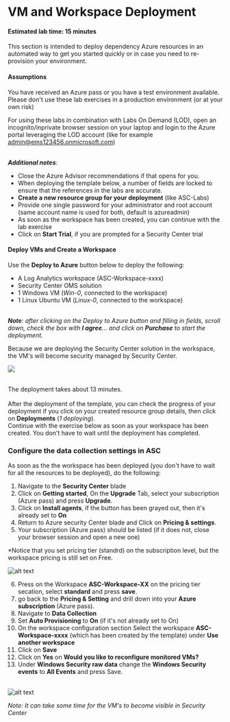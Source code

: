 ﻿# VM and Workspace Deployment
#### Estimated lab time: 15 minutes
This section is intended to deploy dependency Azure resources in an automated way to get you started quickly or in case you need to re-provision your environment.

#### Assumptions
You have received an Azure pass or you have a test environment available. Please don't use these lab exercises in a production environment (or at your own risk) <br>

For using these labs in combination with Labs On Demand (LOD), open an incognito/inprivate browser session on your laptop and login to the Azure portal leveraging the LOD account (like for example admin@ems123456.onmicrosoft.com)<br><br>

***Additional notes**:*
- Close the Azure Advisor recommendations if that opens for you.
- When deploying the template below, a number of fields are locked to ensure that the references in the labs are accurate.<br>
- **Create a new resource group for your deployment** (like ASC-Labs)
- Provide one single password for your administrator and root account (same account name is used for both, default is azureadmin)
- As soon as the workspace has been created, you can continue with the lab exercise
- Click on **Start Trial**, if you are prompted for a Security Center trial

#### Deploy VMs and Create a Workspace
Use the **Deploy to Azure** button below to deploy the following:
- A Log Analytics workspace (ASC-Workspace-xxxx)
- Security Center OMS solution
- 1 Windows VM (*Win-0*, connected to the workspace)
- 1 Linux Ubuntu VM (*Linux-0*, connected to the workspace) <br><br>

***Note**: after clicking on the Deploy to Azure button and filling in fields, scroll down, check the box with **I agree**... and click on **Purchase** to start the deployment.*

Because we are deploying the Security Center solution in the workspace, the VM's will become security managed by Security Center.

<a href="https://portal.azure.com/#create/Microsoft.Template/uri/https%3A%2F%2Fraw.githubusercontent.com%2Fyaniv-shasha%2FAzure-Security-Center-1%2Fmaster%2FLabs%2F01%20-%20VM%20and%20Workspace%20Deployment%2FFiles%2FdeployAscManagedVmsWithLA.json" target="_blank">
    <img src="http://azuredeploy.net/deploybutton.png"/>
</a>
<br><br>
 
The deployment takes about 13 minutes.<br><br>
After the deployment of the template, you can check the progress of your deployment if you click on your created resource group details, then click on **Deployments** (*1 deploying*). <br>
Continue with the exercise below as soon as your workspace has been created. You don't have to wait until the deployment has completed.

### Configure the data collection settings in ASC
As soon as the the workspace has been deployed (you don't have to wait for all the resources to be deployed), do the following:
1. Navigate to the **Security Center** blade
2. Click on **Getting started**, On the **Upgrade** Tab, select your subscription (Azure pass)  and press **Upgrade**.
3. Click on **Install agents**, if the button has been grayed out, then it's already set to **On**
4. Return to Azure security Center blade and Click on **Pricing & settings**.
5. Your subscription (Azure pass) should be listed (if it does not, close your browser session and open a new one)

*Notice that you set pricing tier (standrd) on the subscription level, but the workspace pricing is still set on Free.

![alt text](https://raw.githubusercontent.com/yaniv-shasha/Azure-Security-Center-1/master/Labs/01%20-%20VM%20and%20Workspace%20Deployment/Screenshots/pricingstatus.png
)<br>

6. Press on the Workspace **ASC-Workspace-XX** on the pricing tier secation, select **standard** and press **save**.
7. go back to the **Pricing & Setting** and drill down into  your **Azure subscription** (Azure pass).
8. Navigate to **Data Collection**
9. Set **Auto Provisioning** to **On** (if it's not already set to On)
10. On the workspace configuration section Select the workspace **ASC-Workspace-xxxx** (which has been created by the template) under **Use another workspace**
11. Click on **Save**
12. Click on **Yes** on **Would you like to reconfigure monitored VMs?**
13. Under **Windows Security raw data** change the **Windows Security events** to **All Events** and press Save.
 <br><br>

![alt text](https://raw.githubusercontent.com/yaniv-shasha/Azure-Security-Center-1/master/Labs/01%20-%20VM%20and%20Workspace%20Deployment/Screenshots/Workspace_config.png
)<br>


*Note: It can take some time for the VM's to become visible in Security Center*


